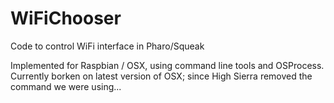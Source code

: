 # WiFiChooser
Code to control WiFi interface in Pharo/Squeak

Implemented for Raspbian / OSX, using command line tools and OSProcess.
Currently borken on latest version of OSX; since High Sierra removed the command we were using...
